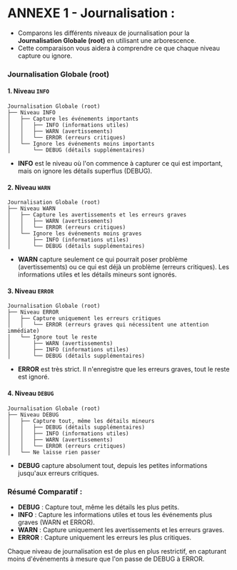 # ANNEXE 1 - Journalisation : 

- Comparons les différents niveaux de journalisation pour la **Journalisation Globale (root)** en utilisant une arborescence. 
- Cette comparaison vous aidera à comprendre ce que chaque niveau capture ou ignore.

### Journalisation Globale (root)
#### 1. Niveau `INFO`
```
Journalisation Globale (root)
├── Niveau INFO
│   ├── Capture les événements importants
│   │   ├── INFO (informations utiles)
│   │   ├── WARN (avertissements)
│   │   └── ERROR (erreurs critiques)
│   └── Ignore les événements moins importants
│       └── DEBUG (détails supplémentaires)
```
- **INFO** est le niveau où l'on commence à capturer ce qui est important, mais on ignore les détails superflus (DEBUG).
  
#### 2. Niveau `WARN`
```
Journalisation Globale (root)
├── Niveau WARN
│   ├── Capture les avertissements et les erreurs graves
│   │   ├── WARN (avertissements)
│   │   └── ERROR (erreurs critiques)
│   └── Ignore les événements moins graves
│       ├── INFO (informations utiles)
│       └── DEBUG (détails supplémentaires)
```
- **WARN** capture seulement ce qui pourrait poser problème (avertissements) ou ce qui est déjà un problème (erreurs critiques). Les informations utiles et les détails mineurs sont ignorés.

#### 3. Niveau `ERROR`
```
Journalisation Globale (root)
├── Niveau ERROR
│   ├── Capture uniquement les erreurs critiques
│   │   └── ERROR (erreurs graves qui nécessitent une attention immédiate)
│   └── Ignore tout le reste
│       ├── WARN (avertissements)
│       ├── INFO (informations utiles)
│       └── DEBUG (détails supplémentaires)
```
- **ERROR** est très strict. Il n'enregistre que les erreurs graves, tout le reste est ignoré.

#### 4. Niveau `DEBUG`
```
Journalisation Globale (root)
├── Niveau DEBUG
│   ├── Capture tout, même les détails mineurs
│   │   ├── DEBUG (détails supplémentaires)
│   │   ├── INFO (informations utiles)
│   │   ├── WARN (avertissements)
│   │   └── ERROR (erreurs critiques)
│   └── Ne laisse rien passer
```
- **DEBUG** capture absolument tout, depuis les petites informations jusqu'aux erreurs critiques.

### Résumé Comparatif :

- **DEBUG** : Capture tout, même les détails les plus petits.
- **INFO** : Capture les informations utiles et tous les événements plus graves (WARN et ERROR).
- **WARN** : Capture uniquement les avertissements et les erreurs graves.
- **ERROR** : Capture uniquement les erreurs les plus critiques.

Chaque niveau de journalisation est de plus en plus restrictif, en capturant moins d'événements à mesure que l'on passe de DEBUG à ERROR.
